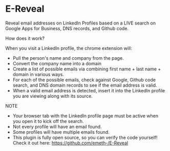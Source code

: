 # E-Reveal

Reveal email addresses on LinkedIn Profiles based on a LIVE search on Google Apps for Business, DNS records, and Github code.

How does it work?

When you visit a LinkedIn profile, the chrome extension will:
- Pull the person's name and company from the page.
- Convert the company name into a domain
- Create a list of possible emails via combining first name + last name + domain in various ways.
- For each of the possible emails, check against Google, Github code search, and DNS domain records to see if the email address is valid.
- When a valid email address is detected, insert it into the LinkedIn profile you are viewing along with its source.

NOTE
- Your browser tab with the LinkedIn profile page must be active when you open it to kick off the search.
- Not every profile will have an email found.
- Some profiles will have multiple emails found.
- This plugin is fully open source, so you can verify the code yourself! Check it out here: https://github.com/emeth-/E-Reveal